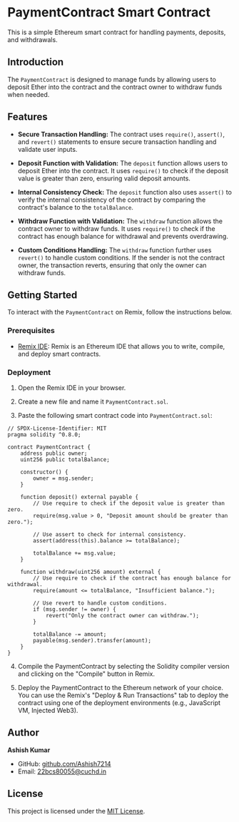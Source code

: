 # PaymentContract Smart Contract

This is a simple Ethereum smart contract for handling payments, deposits, and withdrawals.

## Introduction

The `PaymentContract` is designed to manage funds by allowing users to deposit Ether into the contract and the contract owner to withdraw funds when needed.

## Features

- **Secure Transaction Handling:** The contract uses `require()`, `assert()`, and `revert()` statements to ensure secure transaction handling and validate user inputs.

- **Deposit Function with Validation:** The `deposit` function allows users to deposit Ether into the contract. It uses `require()` to check if the deposit value is greater than zero, ensuring valid deposit amounts.

- **Internal Consistency Check:** The `deposit` function also uses `assert()` to verify the internal consistency of the contract by comparing the contract's balance to the `totalBalance`.

- **Withdraw Function with Validation:** The `withdraw` function allows the contract owner to withdraw funds. It uses `require()` to check if the contract has enough balance for withdrawal and prevents overdrawing.

- **Custom Conditions Handling:** The `withdraw` function further uses `revert()` to handle custom conditions. If the sender is not the contract owner, the transaction reverts, ensuring that only the owner can withdraw funds.

## Getting Started

To interact with the `PaymentContract` on Remix, follow the instructions below.

### Prerequisites

- [Remix IDE](https://remix.ethereum.org/): Remix is an Ethereum IDE that allows you to write, compile, and deploy smart contracts.

### Deployment

1. Open the Remix IDE in your browser.

2. Create a new file and name it `PaymentContract.sol`.

3. Paste the following smart contract code into `PaymentContract.sol`:

```solidity
// SPDX-License-Identifier: MIT
pragma solidity ^0.8.0;

contract PaymentContract {
    address public owner;
    uint256 public totalBalance;

    constructor() {
        owner = msg.sender;
    }

    function deposit() external payable {
        // Use require to check if the deposit value is greater than zero.
        require(msg.value > 0, "Deposit amount should be greater than zero.");

        // Use assert to check for internal consistency.
        assert(address(this).balance >= totalBalance);

        totalBalance += msg.value;
    }

    function withdraw(uint256 amount) external {
        // Use require to check if the contract has enough balance for withdrawal.
        require(amount <= totalBalance, "Insufficient balance.");

        // Use revert to handle custom conditions.
        if (msg.sender != owner) {
            revert("Only the contract owner can withdraw.");
        }

        totalBalance -= amount;
        payable(msg.sender).transfer(amount);
    }
}
```

4. Compile the PaymentContract by selecting the Solidity compiler version and clicking on the "Compile" button in Remix.

5. Deploy the PaymentContract to the Ethereum network of your choice. You can use the Remix's "Deploy & Run Transactions" tab to deploy the contract using one of the deployment environments (e.g., JavaScript VM, Injected Web3).

## Author

**Ashish Kumar**

- GitHub: [github.com/Ashish7214](https://github.com/Ashish7214)
- Email: 22bcs80055@cuchd.in

## License
This project is licensed under the [MIT License](LICENSE).
